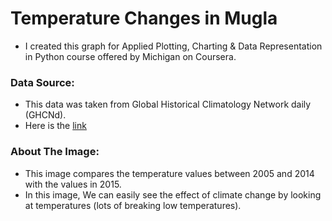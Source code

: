 # Temperature Changes in Mugla

- I created this graph for Applied Plotting, Charting & Data Representation in Python course offered by Michigan on Coursera.

### Data Source:

- This data was taken from Global Historical Climatology Network daily (GHCNd).
- Here is the [link](https://www.ncei.noaa.gov/products/land-based-station/global-historical-climatology-network-daily)

### About The Image:

- This image compares the temperature values between 2005 and 2014 with the values in 2015.
- In this image, We can easily see the effect of climate change by looking at temperatures (lots of breaking low temperatures).
